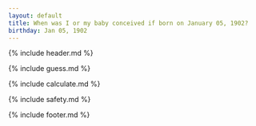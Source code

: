 ```yaml
---
layout: default
title: When was I or my baby conceived if born on January 05, 1902?
birthday: Jan 05, 1902
---
```


{% include header.md %}

{% include guess.md %}

{% include calculate.md %}

{% include safety.md %}

{% include footer.md %}



